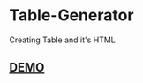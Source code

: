 # Table-Generator
Creating Table and it's HTML

## [DEMO](https://moscuet.github.io/Table-Generator/)



